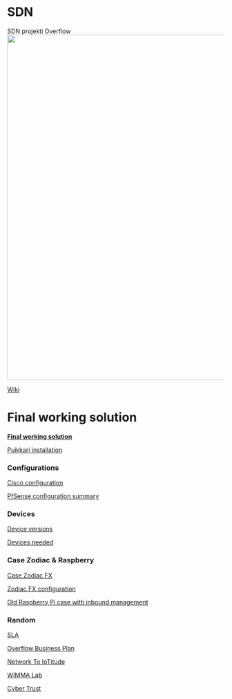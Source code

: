 # SDN
SDN projekti Overflow
<img src="https://cybertrust.labranet.jamk.fi/cf2017/overflow/raw/master/pictures/overflow_A3.png" width="800" />

[Wiki](https://cybertrust.labranet.jamk.fi/cf2017/overflow/wikis/home)

# Final working solution

__[Final working solution](https://cybertrust.labranet.jamk.fi/cf2017/overflow/blob/master/FinalVersion/README.md)__

[Puikkari installation](https://cybertrust.labranet.jamk.fi/cf2017/overflow/wikis/puikkari/installation)

### Configurations

[Cisco configuration](https://cybertrust.labranet.jamk.fi/cf2017/overflow/blob/master/Cisco/README.md)

[PfSense configuration summary](https://cybertrust.labranet.jamk.fi/cf2017/overflow/blob/master/PfSense/final.md)

### Devices

[Device versions](https://cybertrust.labranet.jamk.fi/cf2017/overflow/blob/master/Random/versions.md)

[Devices needed](https://cybertrust.labranet.jamk.fi/cf2017/overflow/blob/master/Random/devices.md)

### Case Zodiac & Raspberry

[Case Zodiac FX](https://cybertrust.labranet.jamk.fi/cf2017/overflow/blob/master/ZodiacFX/README.md)

[Zodiac FX configuration](https://cybertrust.labranet.jamk.fi/cf2017/overflow/blob/master/ZodiacFX/Zodiac_conf.txt)

[Old Raspberry Pi case with inbound management](https://cybertrust.labranet.jamk.fi/cf2017/overflow/blob/master/OldCase/README.md)

### Random

[SLA](https://cybertrust.labranet.jamk.fi/cf2017/overflow/blob/master/pictures/SLA-Overflow.pdf)

[Overflow Business Plan](https://cybertrust.labranet.jamk.fi/cf2017/overflow/raw/master/pictures/business_plan.jpg)

[Network To IoTitude](https://cybertrust.labranet.jamk.fi/cf2017/overflow/blob/master/IoTitudeNetwork/README.md)

[WIMMA Lab](https://wimmalab.github.io/)

[Cyber Trust](https://cybertrust.labranet.jamk.fi/ct/public/blob/master/README.md)
